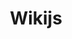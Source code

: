 ---
draft: false
title: Wikijs
content:
  id: wikijs
  name: Wikijs
  logo: /images/applications/documentation/wikijs/logo.png
  website: https://js.wiki/
  iframe_website: /website-iframe/applications/documentation/wikijs
  dashboardImage: /images/applications/documentation/wikijs/screenshot-1.jpg
  short_description: Wikijs is a powerful open-source wiki app built on Node.js, Git and Markdown.
  description: Wiki.js, a wiki engine running on Node.js and written in JavaScript, is free software released under the Affero GNU General Public License. It is available as a self-hosted solution or using single-click install on the DigitalOcean and AWS marketplace
  features:
    - title: Local authentication
      description: Wikijs has built-in authentication with self-registration and password recovery capabilities.
    - title: Social authentication
      description: Wikijs uses third-party authentication services like Google, Facebook, Microsoft, GitHub, Discord, Slack and more.
    - title: Enterprise authentication
      description: Wikijs allows you to integrate with your company's authentication using LDAP, SAML, CAS, Auth0, Okta, Azure AD and more. Generic OAuth2 and OpenID Connect modules are also included.
    - title: Extra 2FA security
      description: You can add an extra layer of security using two-factor authentication for supported authentication modules.
  screenshots:
    - /images/applications/documentation/wikijs/screenshot-1.jpg
    - /images/applications/documentation/wikijs/screenshot-2.jpg
---